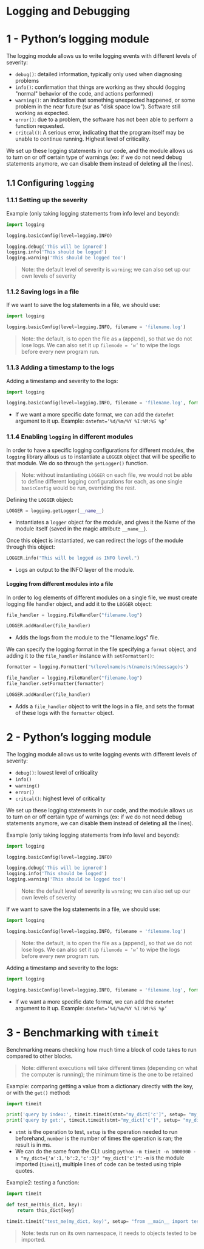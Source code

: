 # Logging and Debugging

# 1 - Python’s logging module

The logging module allows us to write logging events with different levels of severity:

- `debug()`: detailed information, typically only used when diagnosing problems
- `info()`: confirmation that things are working as they should (logging "normal" behavior of the code, and actions performed)
- `warning()`: an indication that something unexpected happened, or some problem in the near future (sur as "disk space low"). Software still working as expected.
- `error()`: due to a problem, the software has not been able to perform a function requested.
- `critcal()`: A serious error, indicating that the program itself may be unable to continue running. Highest level of criticality.

We set up these logging statements in our code, and the module allows us to turn on or off certain type of warnings (ex: if we do not need debug statements anymore, we can disable them instead of deleting all the lines).

## 1.1 Configuring `logging`

### 1.1.1 Setting up the severity

Example (only taking logging statements from info level and beyond):

```python
import logging

logging.basicConfig(level=logging.INFO)

logging.debug('This will be ignored')
logging.info('This should be logged')
logging.warning('This should be logged too')
```

> Note: the default level of severity is `warning`; we can also set up our own levels of severity

### 1.1.2 Saving logs in a file

If we want to save the log statements in a file, we should use:

```python
import logging

logging.basicConfig(level=logging.INFO, filename = 'filename.log')
```

> Note: the default, is to open the file as `a` (append), so that we do not lose logs. We can also set it up `filemode = ‘w’` to wipe the logs before every new program run.

### 1.1.3 Adding a timestamp to the logs

Adding a timestamp and severity to the logs:

```python
import logging

logging.basicConfig(level=logging.INFO, filename = 'filename.log', format= '%(asctime)s  %(levelname)s:%(message)s')
```

- If we want a more specific date format, we can add the `datefmt` argument to it up. Example: `datefmt=‘%d/%m/%Y %I:%M:%S %p’`

### 1.1.4 Enabling `logging` in different modules

In order to have a specific logging configurations for different modules, the `logging` library allous us to instantiate a `LOGGER` object that will be specific to that module. We do so through the `getLogger()` function.

> Note: without instantiating `LOGGER` on each file, we would not be able to define different logging configurations for each, as one single `basicConfig` would be run, overriding the rest.

Defining the `LOGGER` object:

```python
LOGGER = logging.getLogger(__name__)
```

- Instantiates a `logger` object for the module, and gives it the Name of the module itself (saved in the magic attribute `__name__`).

Once this object is instantiated, we can redirect the logs of the module through this object:

```python
LOGGER.info("This will be logged as INFO level.")
```

- Logs an output to the INFO layer of the module.

#### Logging from different modules into a file

In order to log elements of different modules on a single file, we must create logging file handler object, and add it to the `LOGGER` object:

```python
file_handler = logging.FileHandler("filename.log")

LOGGER.addHandler(file_handler)
```

- Adds the logs from the module to the "filename.logs" file.

We can specify the logging format in the file specifying a `format` object, and adding it to the `file_handler` instance with `setFormatter()`:

```python
formatter = logging.Formatter('%(levelname)s:%(name)s:%(message)s')

file_handler = logging.FileHandler("filename.log")
file_handler.setFormatter(formatter)

LOGGER.addHandler(file_handler)
```

- Adds a `file_handler` object to writ the logs in a file, and sets the format of these logs with the `formatter` object.

# 2 - Python’s logging module

The logging module allows us to write logging events with different levels of severity:

- `debug()`: lowest level of criticality
- `info()`
- `warning()`
- `error()`
- `critcal()`: highest level of criticality

We set up these logging statements in our code, and the module allows us to turn on or off certain type of warnings (ex: if we do not need debug statements anymore, we can disable them instead of deleting all the lines).

Example (only taking logging statements from info level and beyond):

```python
import logging

logging.basicConfig(level=logging.INFO)

logging.debug('This will be ignored')
logging.info('This should be logged')
logging.warning('This should be logged too')
```

> Note: the default level of severity is `warning`; we can also set up our own levels of severity

If we want to save the log statements in a file, we should use:

```python
import logging

logging.basicConfig(level=logging.INFO, filename = 'filename.log')
```

> Note: the default, is to open the file as `a` (append), so that we do not lose logs. We can also set it up `filemode = ‘w’` to wipe the logs before every new program run.

Adding a timestamp and severity to the logs:

```python
import logging

logging.basicConfig(level=logging.INFO, filename = 'filename.log', format= '%(asctime)s  %(levelname)s:%(message)s')
```

- If we want a more specific date format, we can add the `datefmt` argument to it up. Example: `datefmt=‘%d/%m/%Y %I:%M:%S %p’`

# 3 - Benchmarking with `timeit`

Benchmarking means checking how much time a block of code takes to run compared to other blocks.

> Note: different executions will take different times (depending on what the computer is running); the minimum time is the one to be retained

Example: comparing getting a value from a dictionary directly with the key, or with the `get()` method:

```python
import timeit

print('query by index:', timeit.timeit(stmt="my_dict['c']", setup= "my_dict={'a':1,'b':2,'c':3}", number=1000000)
print('query by get:', timeit.timeit(stmt="my_dict['c']", setup= "my_dict={'a':1,'b':2,'c':3}", number=1000000)
```

- `stmt` is the operation to test, `setup` is the operation needed to run beforehand, `number` is the number of times the operation is ran; the result is in ms.
- We can do the same from the CLI: using `python -m timeit -n 1000000 -s "my_dict={'a':1,'b':2,'c':3}" "my_dict['c']"`: `-m` is the module imported (`timeit`), multiple lines of code can be tested using triple quotes.

Example2: testing a function:

```python
import timeit

def test_me(this_dict, key):
	return this_dict[key]

timeit.timeit("test_me(my_dict, key)", setup= "from __main__ import test_me; my_dict={'a':1,'b':2,'c':3}; key = 'c'", number=1000000)
```

> Note: tests run on its own namespace, it needs to objects tested to be imported.
